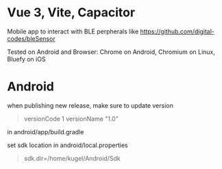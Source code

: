 # Vue 3, Vite, Capacitor

Mobile app to interact with BLE perpherals like https://github.com/digital-codes/bleSensor

Tested on Android and Browser: Chrome on Android, Chromium on Linux, Bluefy on iOS


# Android
when publishing new release, make sure to update version 

> versionCode 1
> versionName "1.0"

in android/app/build.gradle

set sdk location in android/local.properties

> sdk.dir=/home/kugel/Android/Sdk

